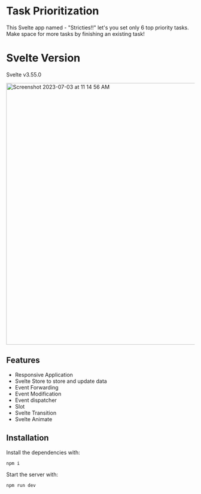 # Task Prioritization
This Svelte app named - "Stricties!!" let's you set only 6 top priority tasks. Make space for more tasks by finishing an existing task! 

# Svelte Version
Svelte v3.55.0 


<img width="701" alt="Screenshot 2023-07-03 at 11 14 56 AM" src="https://github.com/sv09/Task_Prioritization/assets/38870742/ba764787-20a4-44e8-84b9-31100b233668">

## Features
- Responsive Application
- Svelte Store to store and update data
- Event Forwarding
- Event Modification
- Event dispatcher
- Slot
- Svelte Transition
- Svelte Animate

## Installation
Install the dependencies with:

```sh
npm i
```

Start the server with:
```sh
npm run dev
```
